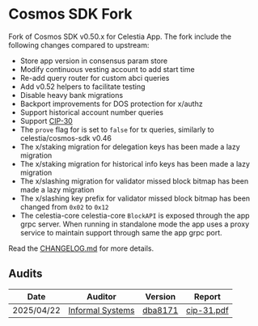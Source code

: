 # Cosmos SDK Fork

Fork of Cosmos SDK v0.50.x for Celestia App.
The fork include the following changes compared to upstream:

* Store app version in consensus param store
* Modify continuous vesting account to add start time
* Re-add query router for custom abci queries
* Add v0.52 helpers to facilitate testing
* Disable heavy bank migrations
* Backport improvements for DOS protection for x/authz
* Support historical account number queries
* Support [CIP-30](https://github.com/celestiaorg/CIPs/blob/main/cips/cip-030.md)
* The `prove` flag for is set to `false` for tx queries, similarly to celestia/cosmos-sdk v0.46
* The x/staking migration for delegation keys has been made a lazy migration
* The x/staking migration for historical info keys has been made a lazy migration
* The x/slashing migration for validator missed block bitmap has been made a lazy migration
* The x/slashing key prefix for validator missed block bitmap has been changed from `0x02` to `0x12`
* The celestia-core celestia-core `BlockAPI` is exposed through the app grpc server. When running in standalone mode the app uses a proxy service to maintain support through same the app grpc port.

Read the [CHANGELOG.md](CHANGELOG.md) for more details.

## Audits

| Date       | Auditor                                       | Version                                                                                              | Report                              |
|------------|-----------------------------------------------|------------------------------------------------------------------------------------------------------|-------------------------------------|
| 2025/04/22 | [Informal Systems](https://informal.systems/) | [dba8171](https://github.com/celestiaorg/cosmos-sdk/commit/dba8171d9f829d90134b1669468831625ee89b0e) | [cip-31.pdf](docs/audit/cip-31.pdf) |
